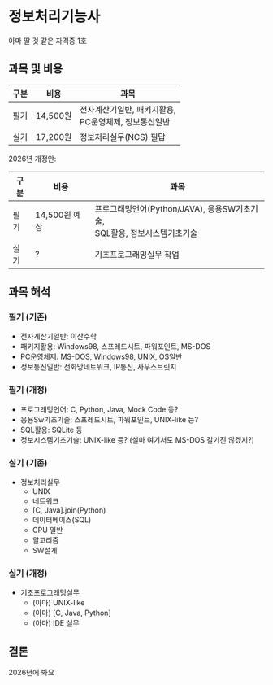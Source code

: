 # 정보처리기능사
아마 딸 것 같은 자격증 1호

## 과목 및 비용

| 구분 | 비용 | 과목 |
| --- |--- | --- |
| 필기 | 14,500원 | 전자계산기일반, 패키지활용,<br>PC운영체제, 정보통신일반 |
| 실기 | 17,200원 | 정보처리실무(NCS) 필답 |

2026년 개정안:

| 구분 | 비용 | 과목 |
| --- |--- | --- |
| 필기 | 14,500원 예상 | 프로그래밍언어(Python/JAVA), 응용SW기초기술,<br>SQL활용, 정보시스템기초기술 |
| 실기 | ? | 기초프로그래밍실무 작업 |

## 과목 해석
### 필기 (기존)
- 전자계산기일반: 이산수학
- 패키지활용: Windows98, 스프레드시트, 파워포인트, MS-DOS
- PC운영체제: MS-DOS, Windows98, UNIX, OS일반
- 정보통신일반: 전화망네트워크, IP통신, 사우스브릿지

### 필기 (개정)
- 프로그래밍언어: C, Python, Java, Mock Code 등?
- 응용Sw기초기술: 스프레드시트, 파워포인트, UNIX-like 등?
- SQL활용: SQLite 등
- 정보시스템기초기술: UNIX-like 등? (설마 여기서도 MS-DOS 갈기진 않겠지?)

### 실기 (기존)
- 정보처리실무
  * UNIX
  * 네트워크
  * [C, Java].join(Python)
  * 데이터베이스(SQL)
  * CPU 일반
  * 알고리즘
  * SW설계

### 실기 (개정)
- 기초프로그래밍실무
  * (아마) UNIX-like
  * (아마) [C, Java, Python]
  * (아마) IDE 실무

## 결론
2026년에 봐요
